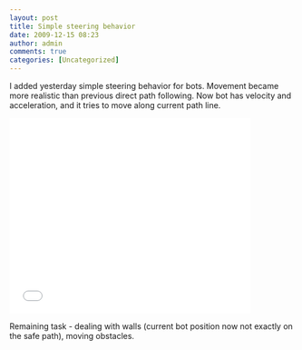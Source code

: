 ```yaml
---
layout: post
title: Simple steering behavior
date: 2009-12-15 08:23
author: admin
comments: true
categories: [Uncategorized]
---
```

I added yesterday simple steering behavior for bots. Movement became more realistic than previous direct path following. Now bot has  velocity and acceleration, and it tries to move along current path line.

<div class="videoWrapper"><object width="425" height="344"><param name="movie" value="//www.youtube.com/v/Pw7GRTxxnYA&hl=en_US&fs=1&"></param><param name="allowFullScreen" value="true"></param><param name="allowscriptaccess" value="always"></param><embed src="//www.youtube.com/v/Pw7GRTxxnYA&hl=en_US&fs=1&" type="application/x-shockwave-flash" allowscriptaccess="always" allowfullscreen="true" width="425" height="344"></embed></object></div>

  Remaining task - dealing with walls (current bot position now not exactly on the safe path), moving obstacles.
